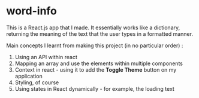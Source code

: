 # word-info

This is a React.js app that I made. It essentially works like a dictionary, returning the meaning of the text that the user types in a formatted manner.

Main concepts I learnt from making this project (in no particular order) :
1. Using an API within react
2. Mapping an array and use the elements within multiple components
3. Context in react - using it to add the **Toggle Theme** button on my application
4. Styling, of course
5. Using states in React dynamically - for example, the loading text